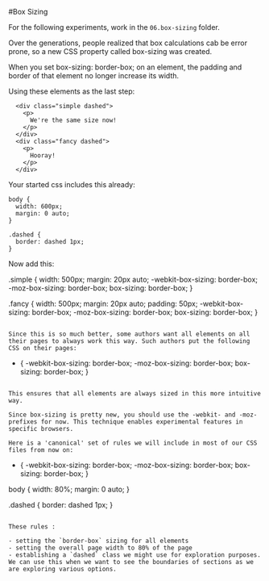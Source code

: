#Box Sizing

For the following experiments, work in the `06.box-sizing` folder.

Over the generations, people realized that box calculations cab be error prone, so a new CSS property called box-sizing was created. 

When you set box-sizing: border-box; on an element, the padding and border of that element no longer increase its width. 

Using these elements as the last step:

~~~
  <div class="simple dashed">
    <p>
      We're the same size now!
    </p>
  </div>
  <div class="fancy dashed">
    <p>
      Hooray!
    </p>
  </div>
~~~

Your started css includes this already:

~~~
body {
  width: 600px;
  margin: 0 auto; 
}

.dashed {
  border: dashed 1px;
}
~~~

Now add this:

.simple {
  width: 500px;
  margin: 20px auto;
  -webkit-box-sizing: border-box;
     -moz-box-sizing: border-box;
          box-sizing: border-box;
}

.fancy {
  width: 500px;
  margin: 20px auto;
  padding: 50px;
  -webkit-box-sizing: border-box;
     -moz-box-sizing: border-box;
          box-sizing: border-box;
}
~~~

Since this is so much better, some authors want all elements on all their pages to always work this way. Such authors put the following CSS on their pages:

~~~
* {
  -webkit-box-sizing: border-box;
     -moz-box-sizing: border-box;
          box-sizing: border-box;
}
~~~

This ensures that all elements are always sized in this more intuitive way.

Since box-sizing is pretty new, you should use the -webkit- and -moz- prefixes for now. This technique enables experimental features in specific browsers.

Here is a 'canonical' set of rules we will include in most of our CSS files from now on:

~~~
* {
  -webkit-box-sizing: border-box;
     -moz-box-sizing: border-box;
          box-sizing: border-box;
}

body {
  width: 80%;
  margin: 0 auto; 
}

.dashed {
  border: dashed 1px;
}
~~~

These rules :

- setting the `border-box` sizing for all elements
- setting the overall page width to 80% of the page
- establishing a `dashed` class we might use for exploration purposes. We can use this when we want to see the boundaries of sections as we are exploring various options.

